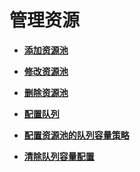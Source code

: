 # 管理资源<a name="admin_guide_000126"></a>

-   **[添加资源池](添加资源池-25.md)**  

-   **[修改资源池](修改资源池-26.md)**  

-   **[删除资源池](删除资源池-27.md)**  

-   **[配置队列](配置队列-28.md)**  

-   **[配置资源池的队列容量策略](配置资源池的队列容量策略-29.md)**  

-   **[清除队列容量配置](清除队列容量配置-30.md)**  


